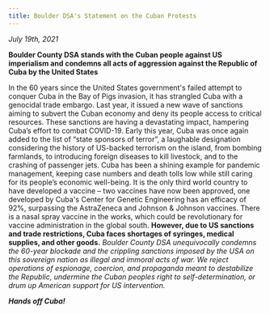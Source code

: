 ```yaml
---
title: Boulder DSA's Statement on the Cuban Protests
---
```


*July 19th, 2021*

**Boulder County DSA stands with the Cuban people against US imperialism and condemns all acts of aggression against the Republic of Cuba by the United States**

  In the 60 years since the United States government's failed attempt to conquer Cuba in the Bay of Pigs invasion, it has strangled Cuba with a genocidal trade embargo. Last year, it issued a new wave of sanctions aiming to subvert the Cuban economy and deny its people access to critical resources. These sanctions are having a devastating impact, hampering Cuba’s effort to combat COVID-19. Early this year, Cuba was once again added to the list of “state sponsors of terror”, a laughable designation considering the history of US-backed terrorism on the island, from bombing farmlands, to introducing foreign diseases to kill livestock, and to the crashing of passenger jets.
  Cuba has been a shining example for pandemic management, keeping case numbers and death tolls low while still caring for its people’s economic well-being. It is the only third world country to have developed a vaccine – two vaccines have now been approved, one developed by Cuba's Center for Genetic Engineering has an efficacy of 92%, surpassing the AstraZeneca and Johnson & Johnson vaccines. There is a nasal spray vaccine in the works, which could be revolutionary for vaccine administration in the global south. **However, due to US sanctions and trade restrictions, Cuba faces shortages of syringes, medical supplies, and other goods.** _Boulder County DSA unequivocally condemns the 60-year blockade and the crippling sanctions imposed by the USA on this sovereign nation as illegal and immoral acts of war. We reject operations of espionage, coercion, and propaganda meant to destabilize the Republic, undermine the Cuban peoples right to self-determination, or drum up American support for US intervention._

**_Hands off Cuba!_**
